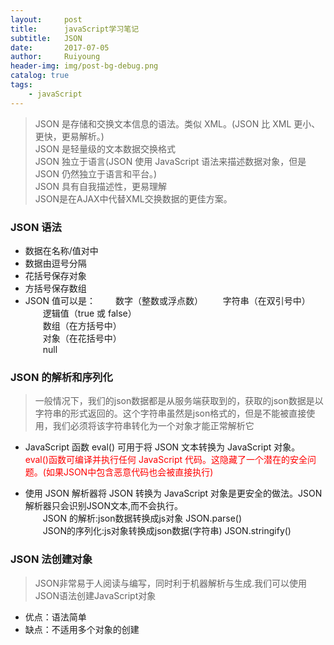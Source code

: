 ```yaml
--- 
layout:     post
title:      javaScript学习笔记
subtitle:   JSON
date:       2017-07-05
author:     Ruiyoung
header-img: img/post-bg-debug.png
catalog: true
tags:
    - javaScript
---
```


> JSON 是存储和交换文本信息的语法。类似 XML。(JSON 比 XML 更小、更快，更易解析。)  
> JSON 是轻量级的文本数据交换格式  
> JSON 独立于语言(JSON 使用 JavaScript 语法来描述数据对象，但是 JSON 仍然独立于语言和平台。)  
> JSON 具有自我描述性，更易理解  
> JSON是在AJAX中代替XML交换数据的更佳方案。  

### JSON 语法
- 数据在名称/值对中  
- 数据由逗号分隔  
- 花括号保存对象  
- 方括号保存数组  
- JSON 值可以是：
&emsp;&emsp;数字（整数或浮点数）
&emsp;&emsp;字符串（在双引号中） 
&emsp;&emsp;逻辑值（true 或 false）  
&emsp;&emsp;数组（在方括号中）  
&emsp;&emsp;对象（在花括号中）  
&emsp;&emsp;null  

### JSON 的解析和序列化
> 一般情况下，我们的json数据都是从服务端获取到的，获取的json数据是以字符串的形式返回的。这个字符串虽然是json格式的，但是不能被直接使用，我们必须将该字符串转化为一个对象才能正常解析它  

- JavaScript 函数 eval() 可用于将 JSON 文本转换为 JavaScript 对象。
<font color=red>eval()函数可编译并执行任何 JavaScript 代码。这隐藏了一个潜在的安全问题。(如果JSON中包含恶意代码也会被直接执行)</font>

- 使用 JSON 解析器将 JSON 转换为 JavaScript 对象是更安全的做法。JSON解析器只会识别JSON文本,而不会执行。  
&emsp;&emsp;JSON 的解析:json数据转换成js对象 JSON.parse()   
&emsp;&emsp;JSON的序列化:js对象转换成json数据(字符串)  JSON.stringify() 

### JSON 法创建对象  
>  JSON非常易于人阅读与编写，同时利于机器解析与生成.我们可以使用JSON语法创建JavaScript对象  
- 优点：语法简单  
- 缺点：不适用多个对象的创建